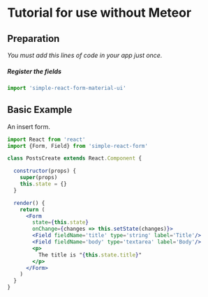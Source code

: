 # Tutorial for use without Meteor

## Preparation

*You must add this lines of code in your app just once.*

##### Register the fields

```js
import 'simple-react-form-material-ui'
```


## Basic Example

An insert form.

```jsx
import React from 'react'
import {Form, Field} from 'simple-react-form'

class PostsCreate extends React.Component {

  constructor(props) {
    super(props)
    this.state = {}
  }

  render() {
    return (
      <Form
        state={this.state}
        onChange={changes => this.setState(changes)}>
        <Field fieldName='title' type='string' label='Title'/>
        <Field fieldName='body' type='textarea' label='Body'/>
        <p>
          The title is "{this.state.title}"
        </p>
      </Form>
    )
  }
}
```
